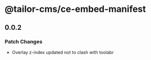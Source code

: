 # @tailor-cms/ce-embed-manifest

## 0.0.2

### Patch Changes

- Overlay z-index updated not to clash with toolabr
